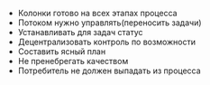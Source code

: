 - Колонки готово на всех этапах процесса
- Потоком нужно управлять(переносить задачи)
- Устанавливать для задач статус
- Децентрализовать контроль по возможности
- Составить ясный план
- Не пренебрегать качеством
- Потребитель не должен выпадать из процесса